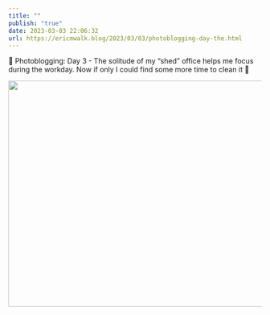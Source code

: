 ```yaml
---
title: ""
publish: "true"
date: 2023-03-03 22:06:32
url: https://ericmwalk.blog/2023/03/03/photoblogging-day-the.html
---
```

📸 Photoblogging: Day 3 - The solitude of my “shed” office helps me focus during the workday. Now if only I could find some more time to clean it 🫣


<img src="uploads/2023/81bf7040ef.jpg" width="600" height="450" alt="">